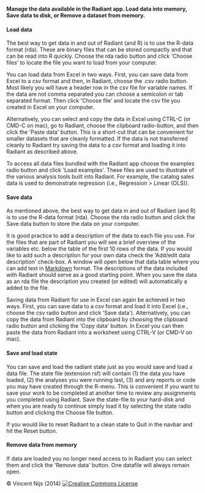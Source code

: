 **Manage the data available in the Radiant app. Load data into memory, Save data to disk, or Remove a dataset from memory.**

#### Load data

The best way to get data in and out of Radiant (and R) is to use the R-data format (rda). These are binary files that can be stored compactly and that can be read into R quickly. Choose the rda radio button and click 'Choose files' to locate the file you want to load from your computer.

You can load data from Excel in two ways. First, you can save data from Excel to a csv format and then, in Radiant, choose the .csv radio button. Most likely you will have a header row in the csv file for variable names. If the data are not comma separated you can choose a semicolon or tab separated format. Then click 'Choose file' and locate the csv file you created in Excel on your computer. 

Alternatively, you can select and copy the data in Excel using CTRL-C (or CMD-C on mac), go to Radiant, choose the clipboard radio-button, and then click the 'Paste data' button. This is a short-cut that can be convenient for smaller datasets that are cleanly formatted. If the data is not transferred cleanly to Radiant try saving the data to a csv format and loading it into Radiant as described above.

To access all data files bundled with the Radiant app choose the examples radio button and click 'Load examples'. These files are used to illustrate of the various analysis tools built into Radiant. For example, the catalog sales data is used to demonstrate regression (i.e., Regression > Linear (OLS)).

#### Save data

As mentioned above, the best way to get data in and out of Radiant (and R) is to use the R-data format (rda). Choose the rda radio button and click the Save data button to store the data on your computer. 

It is good practice to add a description of the data to each file you use. For the files that are part of Radiant you will see a brief overview of the variables etc. below the table of the first 10 rows of the data. If you would like to add such a description for your own data check the 'Add/edit data description' check-box. A window will open below that data table where you can add text in <a href="http://support.iawriter.com/help/kb/general-questions/markdown-syntax-reference-guide" target="_blank">Markdown</a> format. The descriptions of the data included with Radiant should serve as a good starting point. When you save the data as an rda file the description you created (or edited) will automatically a added to the file. 

Saving data from Radiant for use in Excel can again be achieved in two ways. First, you can save data to a csv format and load it into Excel (i.e., choose the csv radio button and click 'Save data'). Alternatively, you can copy the data from Radiant into the clipboard by choosing the clipboard radio button and clicking the 'Copy data' button. In Excel you can then paste the data from Radiant into a worksheet using CTRL-V (or CMD-V on mac). 

#### Save and load state

You can save and load the radiant state just as you would save and load a data file. The state file (extension rsf) will contain (1) the data you have loaded, (2) the analyses you were running last, (3) and any reports or code you may have created through the R-menu. This is convenient if you want to save your work to be completed at another time to review any assignments you completed using Radiant. Save the state-file to your hard-disk and when you are ready to continue simply load it by selecting the state radio button and clicking the Choose file button.

If you would like to reset Radiant to a clean state to Quit in the navbar and hit the Reset button.

#### Remove data from memory

If data are loaded you no longer need access to in Radiant you can select them and click the 'Remove data' button. One datafile will always remain open.

&copy; Vincent Nijs (2014) <a rel="license" href="http://creativecommons.org/licenses/by-nc-sa/4.0/" target="_blank"><img alt="Creative Commons License" style="border-width:0" src="http://i.creativecommons.org/l/by-nc-sa/4.0/80x15.png" /></a>
